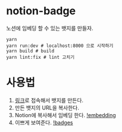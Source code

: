 # notion-badge

노션에 임베딩 할 수 있는 뱃지를 만들자.

```
yarn
yarn run:dev # localhost:8000 으로 시작하기
yarn build # build
yarn lint:fix # lint 고치기
```

# 사용법

1. [링크](https://notion-badge.s3.ap-northeast-2.amazonaws.com/index.html)로 접속해서 뱃지를 만든다.
2. 만든 뱃지의 URL을 복사한다.
3. Notion에 복사해서 임베딩 한다.
  [!embedding](docs/embedding.png)
4. 이쁘게 보여준다.
  [!badges](docs/badges.png)
